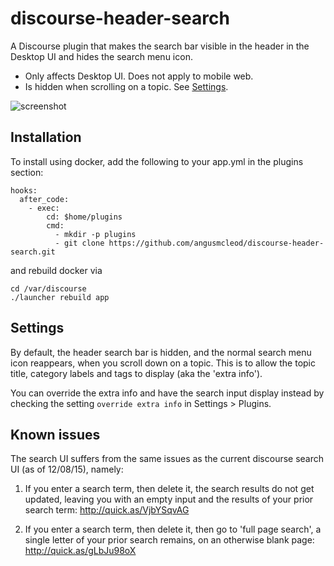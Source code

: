 # discourse-header-search
A Discourse plugin that makes the search bar visible in the header in the Desktop UI and hides the search menu icon.

- Only affects Desktop UI. Does not apply to mobile web.
- Is hidden when scrolling on a topic. See [Settings](##Settings).

![screenshot](https://cloud.githubusercontent.com/assets/5931623/11663508/b1d24796-9daa-11e5-8622-422d5bda3ccf.png)

## Installation

To install using docker, add the following to your app.yml in the plugins section:

```
hooks:
  after_code:
    - exec:
        cd: $home/plugins
        cmd:
          - mkdir -p plugins
          - git clone https://github.com/angusmcleod/discourse-header-search.git
```

and rebuild docker via

```
cd /var/discourse
./launcher rebuild app
```

## Settings

By default, the header search bar is hidden, and the normal search menu icon reappears, when you scroll down on a topic. 
This is to allow the topic title, category labels and tags to display (aka the 'extra info'). 

You can override the extra info and have the search input display instead by checking the setting ``override extra info`` in Settings > Plugins. 

## Known issues

The search UI suffers from the same issues as the current discourse search UI (as of 12/08/15), namely:

1. If you enter a search term, then delete it, the search results do not get updated, 
leaving you with an empty input and the results of your prior search term: http://quick.as/VjbYSqvAG

2. If you enter a search term, then delete it, then go to 'full page search', a single letter of your prior search
remains, on an otherwise blank page: http://quick.as/gLbJu98oX
